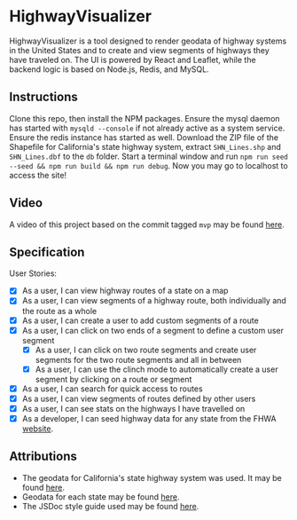 # HighwayVisualizer
HighwayVisualizer is a tool designed to render geodata of highway systems in the United States and to create and view segments of highways they have traveled on. The UI is powered by React and Leaflet, while the backend logic is based on Node.js, Redis, and MySQL.

## Instructions
Clone this repo, then install the NPM packages. Ensure the mysql daemon has started with `mysqld --console` if not already active as a system service. Ensure the redis instance has started as well. Download the ZIP file of the Shapefile for California's state highway system, extract `SHN_Lines.shp` and `SHN_Lines.dbf` to the `db` folder. Start a terminal window and run `npm run seed --seed && npm run build && npm run debug`. Now you may go to localhost to access the site!

## Video
A video of this project based on the commit tagged `mvp` may be found [here](https://youtu.be/i92g7lDWulA).

## Specification
User Stories:
  * [X] As a user, I can view highway routes of a state on a map
  * [X] As a user, I can view segments of a highway route, both individually and the route as a whole
  * [X] As a user, I can create a user to add custom segments of a route
  * [X] As a user, I can click on two ends of a segment to define a custom user segment
    * [X] As a user, I can click on two route segments and create user segments for the two route segments and all in between
    * [X] As a user, I can use the clinch mode to automatically create a user segment by clicking on a route or segment
  * [X] As a user, I can search for quick access to routes
  * [X] As a user, I can view segments of routes defined by other users
  * [X] As a user, I can see stats on the highways I have travelled on
  * [X] As a developer, I can seed highway data for any state from the FHWA [website](https://www.fhwa.dot.gov/policyinformation/hpms/shapefiles.cfm).

## Attributions
  * The geodata for California's state highway system was used. It may be found [here](https://gisdata-caltrans.opendata.arcgis.com/datasets/77f2d7ba94e040a78bfbe36feb6279da_0).
  * Geodata for each state may be found [here](https://www.fhwa.dot.gov/policyinformation/hpms/shapefiles_2017.cfm).
  * The JSDoc style guide used may be found [here](https://github.com/shri/JSDoc-Style-Guide).
